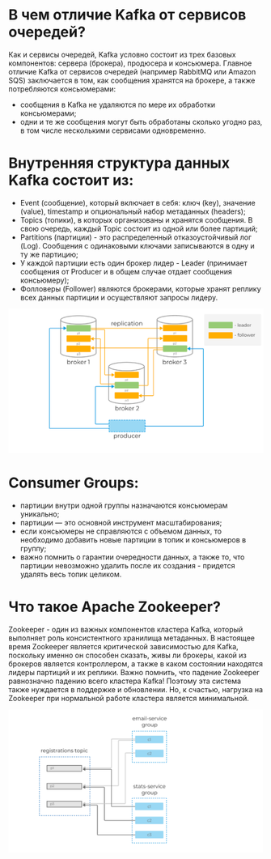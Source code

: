 # В чем отличие Kafka от сервисов очередей?

Как и сервисы очередей, Kafka условно состоит из трех базовых компонентов: сервера (брокера), продюсера и консьюмера. Главное отличие Kafka от сервисов очередей (например RabbitMQ или Amazon SQS) заключается в том, как сообщения хранятся на брокере, а также потребляются консьюмерами:

- сообщения в Kafka не удаляются по мере их обработки консьюмерами;
- одни и те же сообщения могут быть обработаны сколько угодно раз, в том числе несколькими сервисами одновременно.

# Внутренняя структура данных Kafka состоит из:

- Event (сообщение), который включает в себя: ключ (key), значение (value), timestamp и опциональный набор метаданных (headers);
- Topics (топики), в которых организованы и хранятся сообщения. В свою очередь, каждый Topic состоит из одной или более партиций;
- Partitions (партиции) - это распределенный отказоустойчивый лог (Log). Сообщения с одинаковыми ключами записываются в одну и ту же партицию;
- У каждой партиции есть один брокер лидер - Leader (принимает сообщения от Producer и в общем случае отдает сообщения консьюмеру); 
- Фолловеры (Follower) являются брокерами, которые хранят реплику всех данных партиции и осуществляют запросы лидеру.

![alt text](https://github.com/nol1v3/SLURM/blob/main/Kafka/1.png)

# Consumer Groups:

- партиции внутри одной группы назначаются консьюмерам уникально;
- партиции — это основной инструмент масштабирования;
- если консьюмеры не справляются с объемом данных, то необходимо добавить новые партиции в топик и консьюмеров в группу;
- важно помнить о гарантии очередности данных, а также то, что партиции невозможно удалить после их создания - придется удалять весь топик целиком.

# Что такое Apache Zookeeper?

Zookeeper - один из важных компонентов кластера Kafka, который выполняет роль консистентного хранилища метаданных. В настоящее время Zookeeper является критической зависимостью для Kafka, поскольку именно он способен сказать, живы ли брокеры, какой из брокеров является контроллером, а также в каком состоянии находятся лидеры партиций и их реплики.
Важно помнить, что падение Zookeeper равнозначно падению всего кластера Kafka! Поэтому эта система также нуждается в поддержке и обновлении. Но, к счастью, нагрузка на Zookeeper при нормальной работе кластера является минимальной.

![alt text](https://github.com/nol1v3/SLURM/blob/main/Kafka/2.png)
